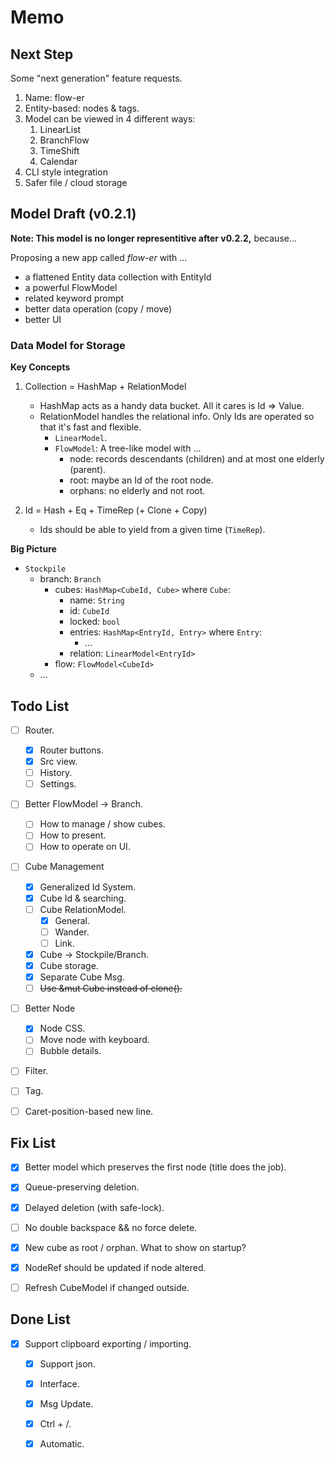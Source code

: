 # Memo

## Next Step

Some "next generation" feature requests.

1. Name: flow-er
2. Entity-based: nodes & tags.
3. Model can be viewed in 4 different ways: 
   1. LinearList
   2. BranchFlow
   3. TimeShift
   4. Calendar
4. CLI style integration
5. Safer file / cloud storage

## Model Draft (v0.2.1)

**Note: This model is no longer representitive after v0.2.2,** because...

Proposing a new app called *flow-er* with ...
  - a flattened Entity data collection with EntityId
  - a powerful FlowModel
  - related keyword prompt
  - better data operation (copy / move)
  - better UI

### Data Model for Storage

**Key Concepts**

1. Collection = HashMap + RelationModel
   - HashMap acts as a handy data bucket. All it cares is Id => Value.
   - RelationModel handles the relational info. Only Ids are operated so that it's fast and flexible.
     - `LinearModel`.
     - `FlowModel`: A tree-like model with ...
       - node: records descendants (children) and at most one elderly (parent).
       - root: maybe an Id of the root node.
       - orphans: no elderly and not root.

2. Id = Hash + Eq + TimeRep (+ Clone + Copy)
   - Ids should be able to yield from a given time (`TimeRep`).

**Big Picture**

- `Stockpile`
  - branch: `Branch`
    - cubes: `HashMap<CubeId, Cube>` where `Cube`:
      - name: `String`
      - id: `CubeId`
      - locked: `bool`
      - entries: `HashMap<EntryId, Entry>` where `Entry`:
        - ...
      - relation: `LinearModel<EntryId>`
    - flow: `FlowModel<CubeId>`
  - ...




## Todo List

- [ ] Router.
  - [x] Router buttons.
  - [x] Src view.
  - [ ] History.
  - [ ] Settings.
- [ ] Better FlowModel -> Branch.
  - [ ] How to manage / show cubes.
  - [ ] How to present.
  - [ ] How to operate on UI.
- [ ] Cube Management
  - [x] Generalized Id System.
  - [x] Cube Id & searching.
  - [ ] Cube RelationModel.
    - [x] General.
    - [ ] Wander.
    - [ ] Link.
  - [x] Cube -> Stockpile/Branch.
  - [x] Cube storage.
  - [x] Separate Cube Msg.
  - [ ] ~~Use &mut Cube instead of clone().~~
- [ ] Better Node
  - [x] Node CSS.
  - [ ] Move node with keyboard.
  - [ ] Bubble details.
- [ ] Filter.
- [ ] Tag.
- [ ] Caret-position-based new line.


## Fix List
- [x] Better model which preserves the first node (title does the job).
- [x] Queue-preserving deletion.
- [x] Delayed deletion (with safe-lock).
- [ ] No double backspace && no force delete.
- [x] New cube as root / orphan. What to show on startup? 
- [x] NodeRef should be updated if node altered.
- [ ] Refresh CubeModel if changed outside.



## Done List
- [x] Support clipboard exporting / importing.
  - [x] Support json.
  - [x] Interface.
  - [x] Msg Update.
  - [x] Ctrl + /.
  - [x] Automatic.

